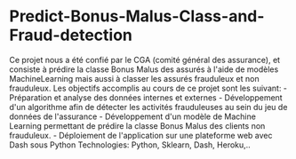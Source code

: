 # Predict-Bonus-Malus-Class-and-Fraud-detection

Ce projet nous a été confié par le CGA (comité général des assurance), et consiste à  prédire la classe Bonus Malus des assurés à l'aide de modèles MachineLearning  mais aussi à classer les assurés frauduleux et non frauduleux.  Les objectifs accomplis au cours de ce projet sont les suivant:  - Préparation et analyse des données internes et externes  - Développement d'un algorithme afin de détecter les activités frauduleuses au sein du  jeu de données de l'assurance  - Développement d'un modèle de Machine Learning permettant de prédire la classe Bonus Malus des clients non frauduleux.  - Déploiement de l'application sur une plateforme web avec Dash sous Python   Technologies: Python, Sklearn, Dash, Heroku,..
